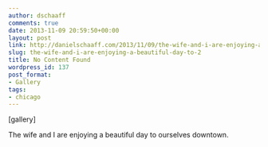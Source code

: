 ```yaml
---
author: dschaaff
comments: true
date: 2013-11-09 20:59:50+00:00
layout: post
link: http://danielschaaff.com/2013/11/09/the-wife-and-i-are-enjoying-a-beautiful-day-to-2/
slug: the-wife-and-i-are-enjoying-a-beautiful-day-to-2
title: No Content Found
wordpress_id: 137
post_format:
- Gallery
tags:
- chicago
---
```


[gallery]


The wife and I are enjoying a beautiful day to ourselves downtown.
